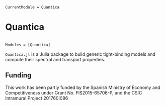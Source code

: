 ```@meta
CurrentModule = Quantica
```

# Quantica

```@index
```

```@autodocs
Modules = [Quantica]
```

`Quantica.jl` is a Julia package to build generic tight-binding models and compute their spectral and transport properties.

## Funding
This work has been partly funded by the Spanish Ministry of Economy and Competitiveness under Grant No. FIS2015-65706-P, and the CSIC Intramural Project 201760I086